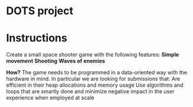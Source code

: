 # DOTS project

# Instructions
Create a small space shooter game with the following features:
**Simple movement**
**Shooting**
**Waves of enemies**

**How?**
The game needs to be programmed in a data-oriented way with the hardware in mind. In particular we are looking for submissions that:
Are efficient in their heap allocations and memory usage
Use algorithms and loops that are smartly done and minimize negative impact in the user experience when employed at scale
 

